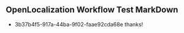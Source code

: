 ## OpenLocalization Workflow Test MarkDown
* 3b37b4f5-917a-44ba-9f02-faae92cda68e thanks!

<!--HONumber=Aug16_HO4-->


